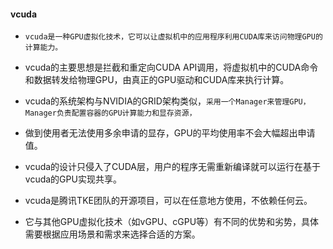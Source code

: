 #### vcuda
* `vcuda是一种GPU虚拟化技术，它可以让虚拟机中的应用程序利用CUDA库来访问物理GPU的计算能力。`
* vcuda的主要思想是拦截和重定向CUDA API调用，将虚拟机中的CUDA命令和数据转发给物理GPU，由真正的GPU驱动和CUDA库来执行计算。

* vcuda的系统架构与NVIDIA的GRID架构类似，`采用一个Manager来管理GPU，Manager负责配置容器的GPU计算能力和显存资源，`
* 做到使用者无法使用多余申请的显存，GPU的平均使用率不会大幅超出申请值。
* vcuda的设计只侵入了CUDA层，用户的程序无需重新编译就可以运行在基于vcuda的GPU实现共享。

* vcuda是腾讯TKE团队的开源项目，可以在任意地方使用，不依赖任何云。
* 它与其他GPU虚拟化技术（如vGPU、cGPU等）有不同的优势和劣势，具体需要根据应用场景和需求来选择合适的方案。


